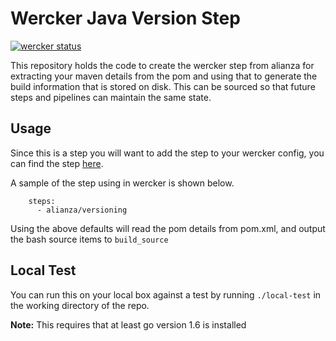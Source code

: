 Wercker Java Version Step
=============================================

[![wercker status](https://app.wercker.com/status/4d7e381ef860453ca5a3fcb9a347eaeb/s/master "wercker status")](https://app.wercker.com/project/bykey/4d7e381ef860453ca5a3fcb9a347eaeb)

This repository holds the code to create the wercker step from alianza for 
extracting your maven details from the pom and using that to generate the
build information that is stored on disk.  This can be sourced so that 
future steps and pipelines can maintain the same state.  

## Usage

Since this is a step you will want to add the step to your wercker config, you
can find the step [here](https://app.wercker.com/applications/57dc0dc0ae73a701004e9e5b/tab/details/).    

A sample of the step using in wercker is shown below.   

        steps:
          - alianza/versioning

Using the above defaults will read the pom details from pom.xml, and output the
bash source items to `build_source`     

## Local Test

You can run this on your local box against a test by running `./local-test` in 
the working directory of the repo.  

**Note:** This requires that at least go version 1.6 is installed    
